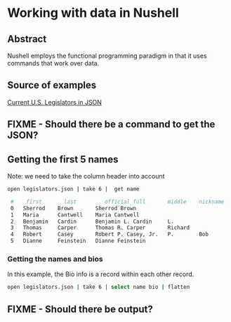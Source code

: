 # Working with data in Nushell

## Abstract

Nushell employs the functional programming paradigm in that it uses commands that work over data.

## Source of examples

[Current U.S. Legislators in JSON]( https://theunitedstates.io/congress-legislators/legislators-current.csv )

## FIXME - Should there be a command to get the JSON?

## Getting the first 5 names

Note: we need to take the column header into account

```sh
open legislators.json | take 6 |  get name

 #    first       last         official_full       middle    nickname   suffix 
 0   Sherrod    Brown       Sherrod Brown                                
 1   Maria      Cantwell    Maria Cantwell                               
 2   Benjamin   Cardin      Benjamin L. Cardin     L.                      
 3   Thomas     Carper      Thomas R. Carper       Richard                 
 4   Robert     Casey       Robert P. Casey, Jr.   P.        Bob        Jr.    
 5   Dianne     Feinstein   Dianne Feinstein                             
```


### Getting the names and bios

In this example, the Bio info is a record within each other record.

```sh
open legislators.json | take 6 | select name bio | flatten
```

## FIXME - Should there be output?
